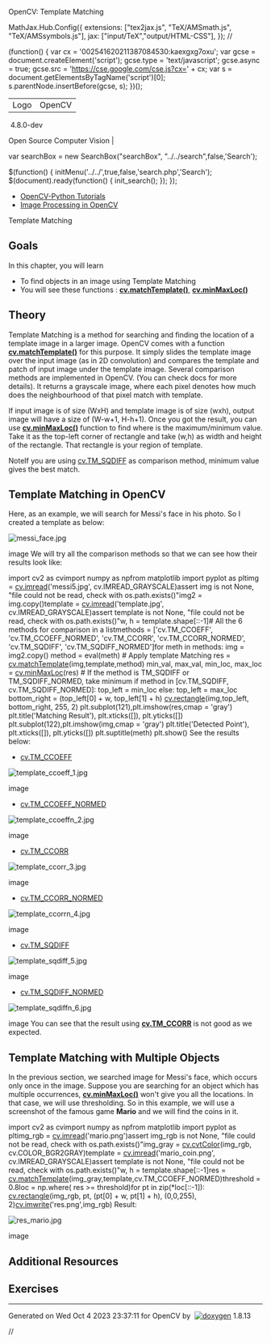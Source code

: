 

OpenCV: Template Matching

 MathJax.Hub.Config({
 extensions: ["tex2jax.js", "TeX/AMSmath.js", "TeX/AMSsymbols.js"],
 jax: ["input/TeX","output/HTML-CSS"],
});
//<![CDATA[
MathJax.Hub.Config(
{
 TeX: {
 Macros: {
 matTT: [ "\\[ \\left|\\begin{array}{ccc} #1 & #2 & #3\\\\ #4 & #5 & #6\\\\ #7 & #8 & #9 \\end{array}\\right| \\]", 9],
 fork: ["\\left\\{ \\begin{array}{l l} #1 & \\mbox{#2}\\\\ #3 & \\mbox{#4}\\\\ \\end{array} \\right.", 4],
 forkthree: ["\\left\\{ \\begin{array}{l l} #1 & \\mbox{#2}\\\\ #3 & \\mbox{#4}\\\\ #5 & \\mbox{#6}\\\\ \\end{array} \\right.", 6],
 forkfour: ["\\left\\{ \\begin{array}{l l} #1 & \\mbox{#2}\\\\ #3 & \\mbox{#4}\\\\ #5 & \\mbox{#6}\\\\ #7 & \\mbox{#8}\\\\ \\end{array} \\right.", 8],
 vecthree: ["\\begin{bmatrix} #1\\\\ #2\\\\ #3 \\end{bmatrix}", 3],
 vecthreethree: ["\\begin{bmatrix} #1 & #2 & #3\\\\ #4 & #5 & #6\\\\ #7 & #8 & #9 \\end{bmatrix}", 9],
 cameramatrix: ["#1 = \\begin{bmatrix} f\_x & 0 & c\_x\\\\ 0 & f\_y & c\_y\\\\ 0 & 0 & 1 \\end{bmatrix}", 1],
 distcoeffs: ["(k\_1, k\_2, p\_1, p\_2[, k\_3[, k\_4, k\_5, k\_6 [, s\_1, s\_2, s\_3, s\_4[, \\tau\_x, \\tau\_y]]]]) \\text{ of 4, 5, 8, 12 or 14 elements}"],
 distcoeffsfisheye: ["(k\_1, k\_2, k\_3, k\_4)"],
 hdotsfor: ["\\dots", 1],
 mathbbm: ["\\mathbb{#1}", 1],
 bordermatrix: ["\\matrix{#1}", 1]
 }
 }
}
);
//]]>

 (function() {
 var cx = '002541620211387084530:kaexgxg7oxu';
 var gcse = document.createElement('script');
 gcse.type = 'text/javascript';
 gcse.async = true;
 gcse.src = 'https://cse.google.com/cse.js?cx=' + cx;
 var s = document.getElementsByTagName('script')[0];
 s.parentNode.insertBefore(gcse, s);
 })();

|  |  |
| --- | --- |
| Logo | OpenCV
 4.8.0-dev

Open Source Computer Vision |

var searchBox = new SearchBox("searchBox", "../../search",false,'Search');

$(function() {
 initMenu('../../',true,false,'search.php','Search');
 $(document).ready(function() { init\_search(); });
});

* [OpenCV-Python Tutorials](../../d6/d00/tutorial_py_root.html "../../d6/d00/tutorial_py_root.html")
* [Image Processing in OpenCV](../../d2/d96/tutorial_py_table_of_contents_imgproc.html "../../d2/d96/tutorial_py_table_of_contents_imgproc.html")

Template Matching  

## Goals

In this chapter, you will learn

* To find objects in an image using Template Matching
* You will see these functions : **[cv.matchTemplate()](../../df/dfb/group__imgproc__object.html#ga586ebfb0a7fb604b35a23d85391329be "Compares a template against overlapped image regions. ")**, **[cv.minMaxLoc()](../../d2/de8/group__core__array.html#gab473bf2eb6d14ff97e89b355dac20707 "Finds the global minimum and maximum in an array. ")**

## Theory

Template Matching is a method for searching and finding the location of a template image in a larger image. OpenCV comes with a function **[cv.matchTemplate()](../../df/dfb/group__imgproc__object.html#ga586ebfb0a7fb604b35a23d85391329be "Compares a template against overlapped image regions. ")** for this purpose. It simply slides the template image over the input image (as in 2D convolution) and compares the template and patch of input image under the template image. Several comparison methods are implemented in OpenCV. (You can check docs for more details). It returns a grayscale image, where each pixel denotes how much does the neighbourhood of that pixel match with template.

If input image is of size (WxH) and template image is of size (wxh), output image will have a size of (W-w+1, H-h+1). Once you got the result, you can use **[cv.minMaxLoc()](../../d2/de8/group__core__array.html#gab473bf2eb6d14ff97e89b355dac20707 "Finds the global minimum and maximum in an array. ")** function to find where is the maximum/minimum value. Take it as the top-left corner of rectangle and take (w,h) as width and height of the rectangle. That rectangle is your region of template.

NoteIf you are using [cv.TM\_SQDIFF](../../df/dfb/group__imgproc__object.html#gga3a7850640f1fe1f58fe91a2d7583695dab65c042ed62c9e9e095a1e7e41fe2773 "../../df/dfb/group__imgproc__object.html#gga3a7850640f1fe1f58fe91a2d7583695dab65c042ed62c9e9e095a1e7e41fe2773") as comparison method, minimum value gives the best match.
## Template Matching in OpenCV

Here, as an example, we will search for Messi's face in his photo. So I created a template as below:

![messi_face.jpg](../../messi_face.jpg)

image
 We will try all the comparison methods so that we can see how their results look like: 

import cv2 as cvimport numpy as npfrom matplotlib import pyplot as pltimg = [cv.imread](../../d4/da8/group__imgcodecs.html#ga288b8b3da0892bd651fce07b3bbd3a56 "../../d4/da8/group__imgcodecs.html#ga288b8b3da0892bd651fce07b3bbd3a56")('messi5.jpg', cv.IMREAD\_GRAYSCALE)assert img is not None, "file could not be read, check with os.path.exists()"img2 = img.copy()template = [cv.imread](../../d4/da8/group__imgcodecs.html#ga288b8b3da0892bd651fce07b3bbd3a56 "../../d4/da8/group__imgcodecs.html#ga288b8b3da0892bd651fce07b3bbd3a56")('template.jpg', cv.IMREAD\_GRAYSCALE)assert template is not None, "file could not be read, check with os.path.exists()"w, h = template.shape[::-1]# All the 6 methods for comparison in a listmethods = ['cv.TM\_CCOEFF', 'cv.TM\_CCOEFF\_NORMED', 'cv.TM\_CCORR', 'cv.TM\_CCORR\_NORMED', 'cv.TM\_SQDIFF', 'cv.TM\_SQDIFF\_NORMED']for meth in methods: img = img2.copy() method = eval(meth) # Apply template Matching res = [cv.matchTemplate](../../df/dfb/group__imgproc__object.html#ga586ebfb0a7fb604b35a23d85391329be "../../df/dfb/group__imgproc__object.html#ga586ebfb0a7fb604b35a23d85391329be")(img,template,method) min\_val, max\_val, min\_loc, max\_loc = [cv.minMaxLoc](../../d2/de8/group__core__array.html#ga8873b86a29c5af51cafdcee82f8150a7 "../../d2/de8/group__core__array.html#ga8873b86a29c5af51cafdcee82f8150a7")(res) # If the method is TM\_SQDIFF or TM\_SQDIFF\_NORMED, take minimum if method in [cv.TM\_SQDIFF, cv.TM\_SQDIFF\_NORMED]: top\_left = min\_loc else: top\_left = max\_loc bottom\_right = (top\_left[0] + w, top\_left[1] + h) [cv.rectangle](../../d6/d6e/group__imgproc__draw.html#gac865734d137287c0afb7682ff7b3db23 "../../d6/d6e/group__imgproc__draw.html#gac865734d137287c0afb7682ff7b3db23")(img,top\_left, bottom\_right, 255, 2) plt.subplot(121),plt.imshow(res,cmap = 'gray') plt.title('Matching Result'), plt.xticks([]), plt.yticks([]) plt.subplot(122),plt.imshow(img,cmap = 'gray') plt.title('Detected Point'), plt.xticks([]), plt.yticks([]) plt.suptitle(meth) plt.show() See the results below:

* [cv.TM\_CCOEFF](../../df/dfb/group__imgproc__object.html#gga3a7850640f1fe1f58fe91a2d7583695dac5babb7dfda59544e3e31ea928f8cb16 "../../df/dfb/group__imgproc__object.html#gga3a7850640f1fe1f58fe91a2d7583695dac5babb7dfda59544e3e31ea928f8cb16")

![template_ccoeff_1.jpg](../../template_ccoeff_1.jpg)

image
* [cv.TM\_CCOEFF\_NORMED](../../df/dfb/group__imgproc__object.html#gga3a7850640f1fe1f58fe91a2d7583695dac6677e2af5e0fae82cc5339bfaef5038 "../../df/dfb/group__imgproc__object.html#gga3a7850640f1fe1f58fe91a2d7583695dac6677e2af5e0fae82cc5339bfaef5038")

![template_ccoeffn_2.jpg](../../template_ccoeffn_2.jpg)

image
* [cv.TM\_CCORR](../../df/dfb/group__imgproc__object.html#gga3a7850640f1fe1f58fe91a2d7583695da5be00b45a4d99b5e42625b4400bfde65 "../../df/dfb/group__imgproc__object.html#gga3a7850640f1fe1f58fe91a2d7583695da5be00b45a4d99b5e42625b4400bfde65")

![template_ccorr_3.jpg](../../template_ccorr_3.jpg)

image
* [cv.TM\_CCORR\_NORMED](../../df/dfb/group__imgproc__object.html#gga3a7850640f1fe1f58fe91a2d7583695daf9c3ab9296f597ea71f056399a5831da "../../df/dfb/group__imgproc__object.html#gga3a7850640f1fe1f58fe91a2d7583695daf9c3ab9296f597ea71f056399a5831da")

![template_ccorrn_4.jpg](../../template_ccorrn_4.jpg)

image
* [cv.TM\_SQDIFF](../../df/dfb/group__imgproc__object.html#gga3a7850640f1fe1f58fe91a2d7583695dab65c042ed62c9e9e095a1e7e41fe2773 "../../df/dfb/group__imgproc__object.html#gga3a7850640f1fe1f58fe91a2d7583695dab65c042ed62c9e9e095a1e7e41fe2773")

![template_sqdiff_5.jpg](../../template_sqdiff_5.jpg)

image
* [cv.TM\_SQDIFF\_NORMED](../../df/dfb/group__imgproc__object.html#gga3a7850640f1fe1f58fe91a2d7583695da5382c8f9df87e87cf1e9f9927dc3bc31 "../../df/dfb/group__imgproc__object.html#gga3a7850640f1fe1f58fe91a2d7583695da5382c8f9df87e87cf1e9f9927dc3bc31")

![template_sqdiffn_6.jpg](../../template_sqdiffn_6.jpg)

image
 You can see that the result using **[cv.TM\_CCORR](../../df/dfb/group__imgproc__object.html#gga3a7850640f1fe1f58fe91a2d7583695da5be00b45a4d99b5e42625b4400bfde65 "../../df/dfb/group__imgproc__object.html#gga3a7850640f1fe1f58fe91a2d7583695da5be00b45a4d99b5e42625b4400bfde65")** is not good as we expected.

## Template Matching with Multiple Objects

In the previous section, we searched image for Messi's face, which occurs only once in the image. Suppose you are searching for an object which has multiple occurrences, **[cv.minMaxLoc()](../../d2/de8/group__core__array.html#gab473bf2eb6d14ff97e89b355dac20707 "Finds the global minimum and maximum in an array. ")** won't give you all the locations. In that case, we will use thresholding. So in this example, we will use a screenshot of the famous game **Mario** and we will find the coins in it. 

import cv2 as cvimport numpy as npfrom matplotlib import pyplot as pltimg\_rgb = [cv.imread](../../d4/da8/group__imgcodecs.html#ga288b8b3da0892bd651fce07b3bbd3a56 "../../d4/da8/group__imgcodecs.html#ga288b8b3da0892bd651fce07b3bbd3a56")('mario.png')assert img\_rgb is not None, "file could not be read, check with os.path.exists()"img\_gray = [cv.cvtColor](../../d8/d01/group__imgproc__color__conversions.html#ga397ae87e1288a81d2363b61574eb8cab "../../d8/d01/group__imgproc__color__conversions.html#ga397ae87e1288a81d2363b61574eb8cab")(img\_rgb, cv.COLOR\_BGR2GRAY)template = [cv.imread](../../d4/da8/group__imgcodecs.html#ga288b8b3da0892bd651fce07b3bbd3a56 "../../d4/da8/group__imgcodecs.html#ga288b8b3da0892bd651fce07b3bbd3a56")('mario\_coin.png', cv.IMREAD\_GRAYSCALE)assert template is not None, "file could not be read, check with os.path.exists()"w, h = template.shape[::-1]res = [cv.matchTemplate](../../df/dfb/group__imgproc__object.html#ga586ebfb0a7fb604b35a23d85391329be "../../df/dfb/group__imgproc__object.html#ga586ebfb0a7fb604b35a23d85391329be")(img\_gray,template,cv.TM\_CCOEFF\_NORMED)threshold = 0.8loc = np.where( res >= threshold)for pt in zip(\*loc[::-1]): [cv.rectangle](../../d6/d6e/group__imgproc__draw.html#gac865734d137287c0afb7682ff7b3db23 "../../d6/d6e/group__imgproc__draw.html#gac865734d137287c0afb7682ff7b3db23")(img\_rgb, pt, (pt[0] + w, pt[1] + h), (0,0,255), 2)[cv.imwrite](../../d4/da8/group__imgcodecs.html#gabbc7ef1aa2edfaa87772f1202d67e0ce "../../d4/da8/group__imgcodecs.html#gabbc7ef1aa2edfaa87772f1202d67e0ce")('res.png',img\_rgb) Result:

![res_mario.jpg](../../res_mario.jpg)

image
## Additional Resources

## Exercises

---

Generated on Wed Oct 4 2023 23:37:11 for OpenCV by  [![doxygen](../../doxygen.png)](http://www.doxygen.org/index.html "http://www.doxygen.org/index.html") 1.8.13

//<![CDATA[
addTutorialsButtons();
//]]>

